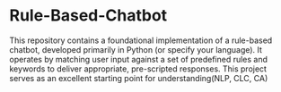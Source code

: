 # Rule-Based-Chatbot
This repository contains a foundational implementation of a rule-based chatbot, developed primarily in Python (or specify your language). It operates by matching user input against a set of predefined rules and keywords to deliver appropriate, pre-scripted responses. This project serves as an excellent starting point for understanding(NLP, CLC, CA)
